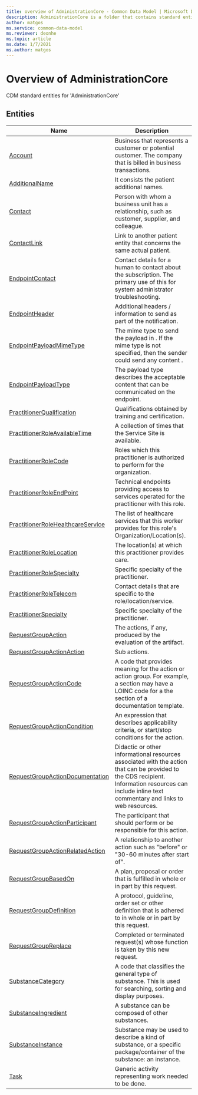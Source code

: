 ```yaml
---
title: overview of AdministrationCore - Common Data Model | Microsoft Docs
description: AdministrationCore is a folder that contains standard entities related to the Common Data Model.
author: matgos
ms.service: common-data-model
ms.reviewer: deonhe
ms.topic: article
ms.date: 1/7/2021
ms.author: matgos
---
```


# Overview of AdministrationCore

CDM standard entities for 'AdministrationCore'  

## Entities

|Name|Description|
|---|---|
|[Account](Account.md)|Business that represents a customer or potential customer. The company that is billed in business transactions.|
|[AdditionalName](AdditionalName.md)|It consists the patient additional names.|
|[Contact](Contact.md)|Person with whom a business unit has a relationship, such as customer, supplier, and colleague.|
|[ContactLink](ContactLink.md)|Link to another patient entity that concerns the same actual patient.|
|[EndpointContact](EndpointContact.md)|Contact details for a human to contact about the subscription. The primary use of this for system administrator troubleshooting.|
|[EndpointHeader](EndpointHeader.md)|Additional headers / information to send as part of the notification.|
|[EndpointPayloadMimeType](EndpointPayloadMimeType.md)|The mime type to send the payload in . If the mime type is not specified, then the sender could send any content .|
|[EndpointPayloadType](EndpointPayloadType.md)|The payload type describes the acceptable content that can be communicated on the endpoint.|
|[PractitionerQualification](PractitionerQualification.md)|Qualifications obtained by training and certification.|
|[PractitionerRoleAvailableTime](PractitionerRoleAvailableTime.md)|A collection of times that the Service Site is available.|
|[PractitionerRoleCode](PractitionerRoleCode.md)|Roles which this practitioner is authorized to perform for the organization.|
|[PractitionerRoleEndPoint](PractitionerRoleEndPoint.md)|Technical endpoints providing access to services operated for the practitioner with this role.|
|[PractitionerRoleHealthcareService](PractitionerRoleHealthcareService.md)|The list of healthcare services that this worker provides for this role's Organization/Location(s).|
|[PractitionerRoleLocation](PractitionerRoleLocation.md)|The location(s) at which this practitioner provides care.|
|[PractitionerRoleSpecialty](PractitionerRoleSpecialty.md)|Specific specialty of the practitioner.|
|[PractitionerRoleTelecom](PractitionerRoleTelecom.md)|Contact details that are specific to the role/location/service.|
|[PractitionerSpecialty](PractitionerSpecialty.md)|Specific specialty of the practitioner.|
|[RequestGroupAction](RequestGroupAction.md)|The actions, if any, produced by the evaluation of the artifact.|
|[RequestGroupActionAction](RequestGroupActionAction.md)|Sub actions.|
|[RequestGroupActionCode](RequestGroupActionCode.md)|A code that provides meaning for the action or action group. For example, a section may have a LOINC code for a the section of a documentation template.|
|[RequestGroupActionCondition](RequestGroupActionCondition.md)|An expression that describes applicability criteria, or start/stop conditions for the action.|
|[RequestGroupActionDocumentation](RequestGroupActionDocumentation.md)|Didactic or other informational resources associated with the action that can be provided to the CDS recipient. Information resources can include inline text commentary and links to web resources.|
|[RequestGroupActionParticipant](RequestGroupActionParticipant.md)|The participant that should perform or be responsible for this action.|
|[RequestGroupActionRelatedAction](RequestGroupActionRelatedAction.md)|A relationship to another action such as "before" or "30-60 minutes after start of".|
|[RequestGroupBasedOn](RequestGroupBasedOn.md)|A plan, proposal or order that is fulfilled in whole or in part by this request.|
|[RequestGroupDefinition](RequestGroupDefinition.md)|A protocol, guideline, order set or other definition that is adhered to in whole or in part by this request.|
|[RequestGroupReplace](RequestGroupReplace.md)|Completed or terminated request(s) whose function is taken by this new request.|
|[SubstanceCategory](SubstanceCategory.md)|A code that classifies the general type of substance. This is used for searching, sorting and display purposes.|
|[SubstanceIngredient](SubstanceIngredient.md)|A substance can be composed of other substances.|
|[SubstanceInstance](SubstanceInstance.md)|Substance may be used to describe a kind of substance, or a specific package/container of the substance: an instance.|
|[Task](Task.md)|Generic activity representing work needed to be done.|
